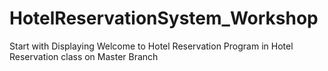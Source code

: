# HotelReservationSystem_Workshop
Start with Displaying Welcome to Hotel Reservation Program in Hotel Reservation class on Master Branch
